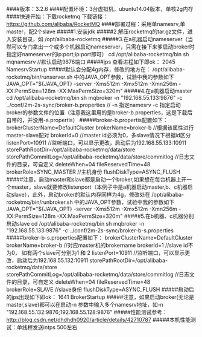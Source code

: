 ####版本：3.2.6
####配置环境：3台虚拟机，ubuntu14.04版本，单核2g内存
####快速开始：下载rocketmq 下载链接： https://github.com/alibaba/RocketMQ
####部署过程：采用单namesrv,单master，配2个slave
#####1.安装jdk
#####2.解压rocketmq的tar.gz文件，进入安装目录，如
    /opt/alibaba-rocketmq
#####3.在a机器启动nameserver（当然可以专门拿出一个或多个机器启动nameserver，只需在接下来爹启动broker时指定好nameserver的ip:port;ip:port即可）
    cd /opt/alibaba-rocketmq/bin
    sh mqnamesrv //默认启动9876端口
#####jps 查看进程如下即ok：
    2045 NamesrvStartup 
#####默认会分配4g内存，修改的地方在：
    /opt/alibaba-rocketmq/bin/runserver.sh 中的JAVA_OPT参数，试验中我的参数如下
    JAVA_OPT="${JAVA_OPT} -server -Xms512m -Xmx512m -Xmn256m -XX:PermSize=128m -XX:MaxPermSize=320m"
#####4.在a机器启动master
    cd /opt/alibaba-rocketmq/bin
    sh mqbroker -n "192.168.55.133:9876" -c ../conf/2m-2s-sync/broker-b.properties // -n 指定namesrv -c 指定启动broker的参数文件的位置（注意我这里用的是broker-b.properties，这是下载后自带的，并没用-a.propertis）
#####broker-b.propertis配置如下：
    brokerClusterName=DefaultCluster
    brokerName=broker-b //根据该属性进行master-slave配对
    brokerId=0 //master id必须为0，多slave情况下根据id区分
    listenPort=10911 //监听端口，可以显示更改，启动后为192.168.55.133:10911
    storePathRootDir=/opt/alibaba-rocketmq/data/store  
    storePathCommitLog=/opt/alibaba-rocketmq/data/store/commitlog //日志文件的目录，可自定义
    deleteWhen=04
    fileReservedTime=48
    brokerRole=SYNC_MASTER //主机身份
    flushDiskType=ASYNC_FLUSH
#####注意，启动master和slave都是启动一个broker,如果想在每台机器上开一个master，slave就要修改listenport（本例子中是a机器启动master,b、c机器启动slave），此外，启动broker的默认内存同样为4g，修改处在
    /opt/alibaba-rocketmq/bin/runbroker.sh 中的JAVA_OPT参数，试验中我的参数如下
    JAVA_OPT="${JAVA_OPT} -server -Xms512m -Xmx512m -Xmn256m -XX:PermSize=128m -XX:MaxPermSize=320m"
#####5.在b机器、c机器分别启动slave
    cd /opt/alibaba-rocketmq/bin
    sh mqbroker -n "192.168.55.133:9876" -c ../conf/2m-2s-sync/broker-b-s.properties
#####broker-b-s.properties配置如下：
    brokerClusterName=DefaultCluster
    brokerName=broker-b //对应master机的brokername
    brokerId=1 //slave id不为0， 如有两个slave可分别为1 和 2
    listenPort=10911 //监听端口，可以显示更改，启动后为192.168.55.132:10911
    storePathRootDir=/opt/alibaba-rocketmq/data/store  
    storePathCommitLog=/opt/alibaba-rocketmq/data/store/commitlog //日志文件的目录，可自定义
    deleteWhen=04
    fileReservedTime=48
    brokerRole=SLAVE //slave身份
    flushDiskType=ASYNC_FLUSH
#####启动后的jps出现如下即ok：
    1641 BrokerStartup
#####注意，如果启动broker(无论是master,slave)都可以在启动-n 参数中输入多个namesrv地址，如-n "192.168.55.132:9876;192.168.55.128:9876"
#####性能测试参考：http://blog.csdn.net/dhdhdh0920/article/details/42710787
#####本机性能测试：单线程发送intps 500左右 
